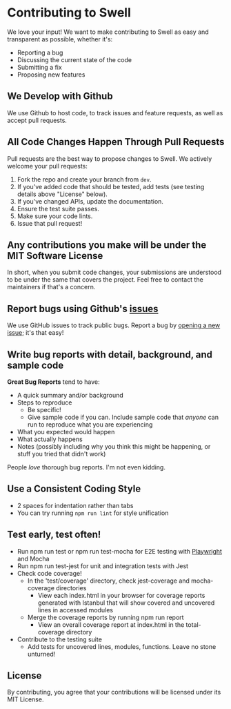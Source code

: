 # Contributing to Swell

We love your input! We want to make contributing to Swell as easy and transparent as possible, whether it's:

- Reporting a bug
- Discussing the current state of the code
- Submitting a fix
- Proposing new features

## We Develop with Github

We use Github to host code, to track issues and feature requests, as well as accept pull requests.

## All Code Changes Happen Through Pull Requests

Pull requests are the best way to propose changes to Swell. We actively welcome your pull requests:

1. Fork the repo and create your branch from `dev`.
2. If you've added code that should be tested, add tests (see testing details above "License" below).
3. If you've changed APIs, update the documentation.
4. Ensure the test suite passes.
5. Make sure your code lints.
6. Issue that pull request!

## Any contributions you make will be under the MIT Software License

In short, when you submit code changes, your submissions are understood to be under the same that covers the project. Feel free to contact the maintainers if that's a concern.

## Report bugs using Github's [issues](https://github.com/briandk/transcriptase-atom/issues)

We use GitHub issues to track public bugs. Report a bug by [opening a new issue](https://github.com/open-source-labs/Swell/issues); it's that easy!

## Write bug reports with detail, background, and sample code

**Great Bug Reports** tend to have:

- A quick summary and/or background
- Steps to reproduce
  - Be specific!
  - Give sample code if you can. Include sample code that _anyone_ can run to reproduce what you are experiencing
- What you expected would happen
- What actually happens
- Notes (possibly including why you think this might be happening, or stuff you tried that didn't work)

People _love_ thorough bug reports. I'm not even kidding.

## Use a Consistent Coding Style

- 2 spaces for indentation rather than tabs
- You can try running `npm run lint` for style unification

## Test early, test often!

- Run npm run test or npm run test-mocha for E2E testing with [Playwright](https://playwright.dev/docs/api/class-electron) and Mocha
- Run npm run test-jest for unit and integration tests with Jest 
- Check code coverage!
  - In the 'test/coverage' directory, check jest-coverage and mocha-coverage directories
    - View each index.html in your browser for coverage reports generated with Istanbul that will show covered and uncovered lines in accessed modules
  - Merge the coverage reports by running npm run report
    - View an overall coverage report at index.html in the total-coverage directory
- Contribute to the testing suite
  - Add tests for uncovered lines, modules, functions. Leave no stone unturned!

## License

By contributing, you agree that your contributions will be licensed under its MIT License.



